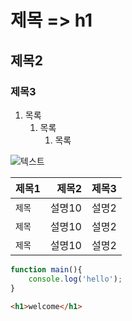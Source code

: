 # 제목 => h1
## 제목2
### 제목3

1. 목록
    1. 목록
        1. 목록

![텍스트](http://)

| 제목1 | 제목2 | 제목3 |
|---|---:|---|
|`제목`|설명10|설명2|
|`제목`|설명10|설명2|
|`제목`|설명10|설명2|

```javascript
function main(){
    console.log('hello');
}
```
```html
<h1>welcome</h1>
```